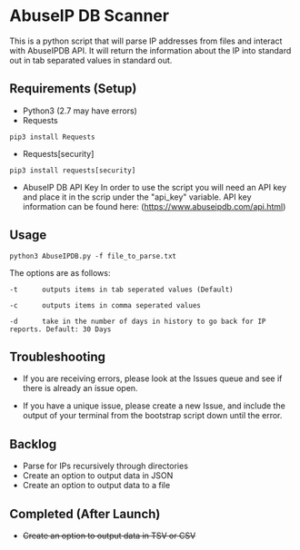 # AbuseIP DB Scanner

This is a python script that will parse IP addresses from files and interact with AbuseIPDB API. It will return the information about the IP into standard out in tab separated values in standard out.

## Requirements (Setup)


- Python3 (2.7 may have errors)
- Requests
```
pip3 install Requests
```
- Requests[security]
```
pip3 install requests[security]
```
- AbuseIP DB API Key
In order to use the script you will need an API key and place it in the scrip under the "api_key" variable. API key information can be found here: (https://www.abuseipdb.com/api.html)

## Usage

```
python3 AbuseIPDB.py -f file_to_parse.txt
```

 The options are as follows:

```
-t      outputs items in tab seperated values (Default)

-c      outputs items in comma seperated values

-d 		take in the number of days in history to go back for IP reports. Default: 30 Days
```

## Troubleshooting

- If you are receiving errors, please look at the Issues queue and see if there is already an issue open.

- If you have a unique issue, please create a new Issue, and include the output of your terminal from the bootstrap script down until the error.

## Backlog

- Parse for IPs recursively through directories
- Create an option to output data in JSON
- Create an option to output data to a file

## Completed (After Launch)

- ~~Create an option to output data in TSV or CSV~~